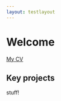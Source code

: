 ```yaml
---
layout: testlayout
---
```


# Welcome 



[My CV](https://docs.google.com/document/d/1RuosKgjjlAhxehJJb4RmaTU4YQ1jV4986_ia16m4ZFw/edit?usp=sharing "Google Doc of my CV")

## Key projects

stuff!